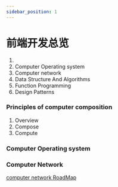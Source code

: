 ```yaml
---
sidebar_position: 1
---
```



# 前端开发总览

1. 
2. Computer Operating system
3. Computer network
4. Data Structure And Algorithms
5. Function Programming
6. Design Patterns


### Principles of computer composition

1. Overview
2. Compose 
3. Compute


### Computer Operating system 



### Computer Network

[computer network RoadMap](https://www.geeksforgeeks.org/computer-network-tutorials/)


